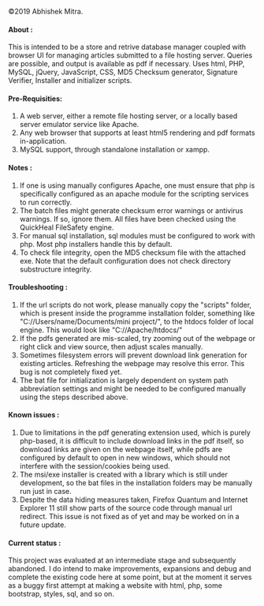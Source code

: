 ©2019 Abhishek Mitra.

#### About :
This is intended to be a store and retrive database manager coupled with browser UI for managing articles submitted to a file hosting server. Queries are possible, and output is available as pdf if necessary. Uses html, PHP, MySQL, jQuery, JavaScript, CSS, MD5 Checksum generator, Signature Verifier, Installer and initializer scripts.

#### Pre-Requisities:
1) A web server, either a remote file hosting server, or a locally based server emulator service like Apache.
2) Any web browser that supports at least html5 rendering and pdf formats in-application.
3) MySQL support, through standalone installation or xampp.

#### Notes :
1) If one is using manually configures Apache, one must ensure that php is specifically configured as an apache module for the scripting services to run correctly.
2) The batch files might generate checksum error warnings or antivirus warnings. If so, ignore them. All files have been checked using the QuickHeal FileSafety engine.
3) For manual sql installation, sql modules must be configured to work with php. Most php installers handle this by default.
4) To check file integrity, open the MD5 checksum file with the attached exe. Note that the default configuration does not check directory substructure integrity.

#### Troubleshooting :
1) If the url scripts do not work, please manually copy the "scripts" folder, which is present inside the programme installation folder, something like "C://Users/name/Documents/mini project/", to the htdocs folder of local engine. This would look like "C://Apache/htdocs/"
2) If the pdfs generated are mis-scaled, try zooming out of the webpage or right click and view source, then adjust scales manually.
3) Sometimes filesystem errors will prevent download link generation for existing articles. Refreshing the webpage may resolve this error. This bug is not completely fixed yet.
4) The bat file for initialization is largely dependent on system path abbreviation settings and might be needed to be configured manually using the steps described above.

#### Known issues :
1) Due to limitations in the pdf generating extension used, which is purely php-based, it is difficult to include download links in the pdf itself, so download links are given on the webpage itself, while pdfs are configured by default to open in new windows, which should not interfere with the session/cookies being used.
2) The msi/exe installer is created with a library which is still under development, so the bat files in the installation folders may be manually run just in case.
3) Despite the data hiding measures taken, Firefox Quantum and Internet Explorer 11 still show parts of the source code through manual url redirect. This issue is not fixed as of yet and may be worked on in a future update.

#### Current status :
This project was evaluated at an intermediate stage and subsequently abandoned. I do intend to make improvements, expansions and debug and complete the existing code here at some point, but at the moment it serves as a buggy first attempt at making a website with html, php, some bootstrap, styles, sql, and so on.
